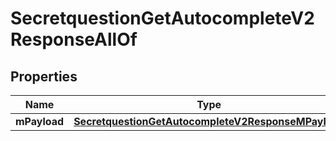 

# SecretquestionGetAutocompleteV2ResponseAllOf


## Properties

| Name | Type | Description | Notes |
|------------ | ------------- | ------------- | -------------|
|**mPayload** | [**SecretquestionGetAutocompleteV2ResponseMPayload**](SecretquestionGetAutocompleteV2ResponseMPayload.md) |  |  |




